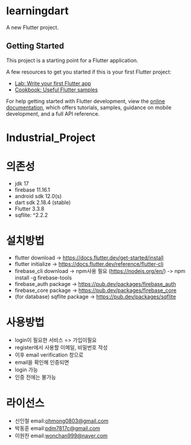 # learningdart

A new Flutter project.

## Getting Started

This project is a starting point for a Flutter application.

A few resources to get you started if this is your first Flutter project:

- [Lab: Write your first Flutter app](https://docs.flutter.dev/get-started/codelab)
- [Cookbook: Useful Flutter samples](https://docs.flutter.dev/cookbook)

For help getting started with Flutter development, view the
[online documentation](https://docs.flutter.dev/), which offers tutorials,
samples, guidance on mobile development, and a full API reference.

# Industrial_Project
# 의존성
- jdk 17
- firebase 11.16.1
- android sdk 12.0(s)
- dart sdk 2.18.4 (stable)
- Flutter 3.3.8
- sqflite: ^2.2.2


# 설치방법
- flutter download -> https://docs.flutter.dev/get-started/install
- flutter initialize -> https://docs.flutter.dev/reference/flutter-cli
- firebase_cli download -> npm사용 필요 (https://nodejs.org/en/) -> npm install -g firebase-tools
- firebase_auth package -> https://pub.dev/packages/firebase_auth
- firebase_core package -> https://pub.dev/packages/firebase_core
- (for database) sqflite package -> https://pub.dev/packages/sqflite


# 사용방법
- login이 필요한 서비스 => 가입이필요
- register에서 사용할 이메일, 비밀번호 작성
- 이후 email verification 창으로
- email을 확인해 인증되면
- login 가능
- 인증 전에는 불가능


# 라이선스
- 신인철 email:ohmong0803@gmail.com
- 박동훈 email:pdm7817c@gmail.com
- 이원찬 email:wonchan999@naver.com
